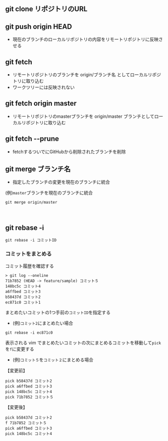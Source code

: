## git clone リポジトリのURL
  
## git push origin HEAD
- 現在のブランチのローカルリポジトリの内容をリモートリポジトリに反映させる
  
## git fetch
   
- リモートリポジトリのブランチを origin/ブランチ名 としてローカルリポジトリに取り込む
- ワークツリーには反映されない
  
## git fetch origin master
  
- リモートリポジトリのmasterブランチを origin/master ブランチとしてローカルリポジトリに取り込む

## git fetch --prune
  
- fetchするついでにGitHubから削除されたブランチを削除

## git merge ブランチ名
  
- 指定したブランチの変更を現在のブランチに統合
  
(例)`master`ブランチを現在のブランチに統合
```
git merge origin/master
```

<br>

## git rebase -i
```
git rebase -i コミットID
```
### コミットをまとめる
コミット履歴を確認する
```
> git log --oneline
71b7852 (HEAD -> feature/sample) コミット５
148bc5c コミット4
a6ffbed コミット3
b58437d コミット2
ec871c0 コミット1
```
  
まとめたいコミットの1つ手前の`コミットID`を指定する
  
- (例)`コミット2`にまとめたい場合
```
git rebase -i ec871c0
```
  
表示される vim でまとめたいコミットの次にまとめるコミットを移動して`pick`を`f`に変更する
  
- (例)`コミット５`を`コミット２`にまとめる場合
  
【変更前】
```
pick b58437d コミット2
pick a6ffbed コミット3
pick 148bc5c コミット4
pick 71b7852 コミット５
```
【変更後】
```
pick b58437d コミット2
f 71b7852 コミット５
pick a6ffbed コミット3
pick 148bc5c コミット4
```



